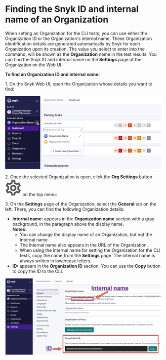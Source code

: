 # Finding the Snyk ID and internal name of an Organization

When setting an Organization for the CLI tests, you can use either the Organization ID or the Organization's internal name. These Organization identification details are generated automatically by Snyk for each Organization upon its creation. The value you select to enter into the command, will be shown as the **Organization** name in the test results. You can find the Snyk ID and internal name on the **Settings** page of the Organization on the Web UI.

**To find an Organization ID and internal name:**

1\. On the Snyk Web UI, open the Organization whose details you want to find:

![](../../../../.gitbook/assets/snyk-org-switcher.png)

2\. Once the selected Organization is open, click the **Org Settings** button <img src="../../../../.gitbook/assets/Org Settings button - Icon (1) (1) (1) (1) (1) (1) (1) (1) (1) (1) (1) (1) (1) (1) (1) (1) (1) (1) (1) (1) (1) (1) (1) (1) (1) (1) (1) (1) (10) (7).png" alt="" data-size="line"> on the top menu:

3\. On the **Settings** page of the Organization, select the **General** tab on the left. There, you can find the following Organization details:

* **Internal name:** appears in the **Organization name** section with a gray background, in the paragraph above the display name.\
  **Notes**:
  * You can change the display name of an Organization, but not the internal name.
  * The internal name also appears in the URL of the Organization.
  * When using the internal name for setting the Organization for the CLI tests, copy the name from the **Settings** page. The internal name is always written in lowercase letters.
* **ID:** appears in the **Organization ID** section. You can use the **Copy** button to copy the ID to the CLI.

![](../../../../.gitbook/assets/snyk-org-info.png)
